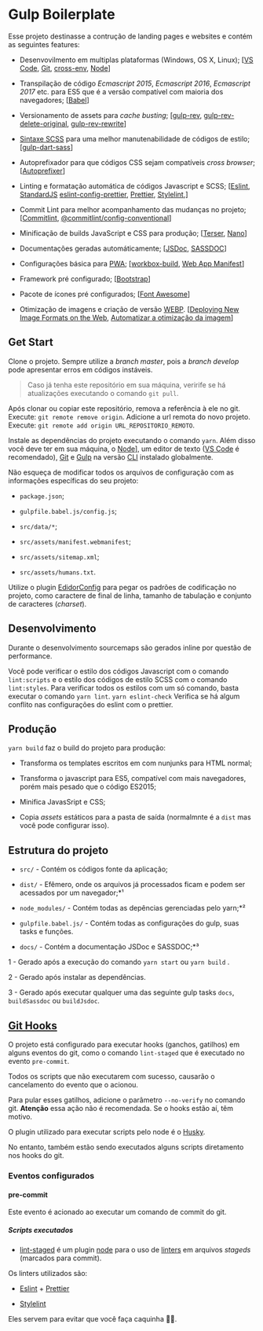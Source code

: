 # Gulp Boilerplate

Esse projeto destinasse a contrução de landing pages e websites e contém as
seguintes features:

* Desenvovilmento em multiplas plataformas (Windows, OS X, Linux);
[[VS Code](https://code.visualstudio.com/), [Git](https://git-scm.com/),
[cross-env](https://github.com/kentcdodds/cross-env),
[Node](http://nodejs.org)]

* Transpilação de código _Ecmascript 2015_, _Ecmascript 2016_, _Ecmascript 2017_
etc. para ES5 que é a versão compatível com maioria dos navegadores;
[[Babel](https://babeljs.io/)]

* Versionamento de assets para _cache busting_;
[[gulp-rev](https://github.com/sindresorhus/gulp-rev),
[gulp-rev-delete-original](https://github.com/nib-health-funds/gulp-rev-delete-original),
[gulp-rev-rewrite](https://github.com/TheDancingCode/gulp-rev-rewrite)]

* [Sintaxe SCSS](https://sass-lang.com/documentation/file.SASS_REFERENCE.html#syntax)
para uma melhor manutenabilidade de códigos de estilo;
[[gulp-dart-sass](https://github.com/mattdsteele/gulp-dart-sass)]

* Autoprefixador para que códigos CSS sejam compatíveis _cross browser_;
[[Autoprefixer](https://autoprefixer.github.io/)]

* Linting e formatação automática de códigos Javascript e SCSS;
[[Eslint](https://eslint.org/),
[StandardJS](https://standardjs.com/)
[eslint-config-prettier](https://github.com/prettier/eslint-config-prettier),
[Prettier](https://prettier.io/), [Stylelint](https://stylelint.io/),]

* Commit Lint para melhor acompanhamento das mudanças no projeto;
[[Commitlint](https://conventional-changelog.github.io/commitlint/#/),
[@commitlint/config-conventional](https://conventional-changelog.github.io/commitlint/#/)]

* Minificação de builds JavaScript e CSS para produção;
[[Terser](https://github.com/terser-js/terser), [Nano](https://cssnano.co/)]

* Documentações geradas automáticamente; [[JSDoc](http://usejsdoc.org),
[SASSDOC](http://sassdoc.com/)]

* Configurações básica para
[PWA](https://developers.google.com/web/progressive-web-apps/);
[[workbox-build](https://developers.google.com/web/tools/workbox/modules/workbox-build),
[Web App Manifest](https://developer.mozilla.org/pt-BR/docs/Web/Manifest)]

* Framework pré configurado; [[Bootstrap](https://getbootstrap.com)]

* Pacote de ícones pré configurados; [[Font Awesome](https://fontawesome.com)]

* Otimização de imagens e criação de versão
[WEBP](https://developers.google.com/speed/webp/).
[[Deploying New Image Formats on the Web](https://www.igvita.com/2012/12/18/deploying-new-image-formats-on-the-web/),
[Automatizar a otimização da imagem](https://developers.google.com/web/fundamentals/performance/optimizing-content-efficiency/automating-image-optimization/?hl=pt-br)]

## Get Start

Clone o projeto.
Sempre utilize a _branch master_, pois a _branch develop_ pode apresentar erros
em códigos instáveis.

> Caso já tenha este repositório em sua máquina, verirife se há atualizações
executando o comando `git pull`.

Após clonar ou copiar este repositório, remova a referência à ele no git.
Execute: `git remote remove origin`. Adicione a url remota do novo projeto.
Execute: `git remote add origin URL_REPOSITORIO_REMOTO`.

Instale as dependências do projeto executando o comando `yarn`. Além disso você
deve ter em sua máquina, o [Node](http://nodejs.org)], um editor de texto
([VS Code](https://code.visualstudio.com/) é recomendado),
[Git](https://git-scm.com/) e [Gulp](https://gulpjs.com) na versão
[CLI](https://github.com/gulpjs/gulp-cli) instalado globalmente.

Não esqueça de modificar todos os arquivos de configuração com as informações
específicas do seu projeto:

* `package.json`;

* `gulpfile.babel.js/config.js`;

* `src/data/*`;

* `src/assets/manifest.webmanifest`;

* `src/assets/sitemap.xml`;

* `src/assets/humans.txt`.

Utilize o plugin [EdidorConfig](https://editorconfig.org/) para pegar os
padrões de codificação no projeto, como caractere de final de linha, tamanho de
tabulação e conjunto de caracteres (_charset_).

## Desenvolvimento

Durante o desenvolvimento sourcemaps são gerados inline por questão de
performance.

Você pode verificar o estilo dos códigos Javascript com o comando `lint:scripts`
e o estilo dos códigos de estilo SCSS com o comando `lint:styles`.
Para verificar todos os estilos com um só comando, basta executar o comando
`yarn lint`.
`yarn eslint-check` Verifica se há algum conflito nas configurações do eslint
com o prettier.

## Produção

`yarn build` faz o build do projeto para produção:

* Transforma os templates escritos em com nunjunks para HTML normal;

* Transforma o javascript para ES5, compatível com mais navegadores, porém mais
pesado que o código ES2015;

* Minifica JavasSript e CSS;

* Copia _assets_ estáticos para a pasta de saída (normalmnte é a `dist` mas você
pode configurar isso).

## Estrutura do projeto

* `src/` - Contém os códigos fonte da aplicação;

* `dist/` - Efêmero, onde os arquivos já processados ficam e podem ser acessados
por um navegador;*¹

* `node_modules/` - Contém todas as depências gerenciadas pelo yarn;*²

* `gulpfile.babel.js/` - Contém todas as configurações do gulp, suas tasks e
funções.

* `docs/` - Contém a documentação JSDoc e SASSDOC;*³

1 - Gerado após a execução do comando `yarn start` ou `yarn build` .

2 - Gerado após instalar as dependências.

3 - Gerado após executar qualquer uma das seguinte gulp tasks `docs`,
`buildSassdoc` ou `buildJsdoc`.

## [Git Hooks](https://git-scm.com/book/pt-br/v1/Customizando-o-Git-Hooks-do-Git)

O projeto está configurado para executar hooks (ganchos, gatilhos) em alguns
eventos do git, como o comando `lint-staged` que é executado no evento
`pre-commit`.

Todos os scripts que não executarem com sucesso, causarão o cancelamento do
evento que o acionou.

Para pular esses gatilhos, adicione o parâmetro `--no-verify` no comando git.
**Atenção** essa ação não é recomendada. Se o hooks estão aí, têm motivo.

O plugin utilizado para executar scripts pelo node é o
[Husky](https://github.com/typicode/husky).

No entanto, também estão sendo executados alguns scripts diretamento nos hooks
do git.

### Eventos configurados

#### pre-commit

Este evento é acionado ao executar um comando de commit do git.

##### Scripts executados

* [lint-staged](https://github.com/okonet/lint-staged) é um plugin
[node](http://nodejs.org) para o uso de
[linters](https://en.wikipedia.org/wiki/Lint_(software)) em arquivos _stageds_
(marcados para commit).

Os linters utilizados são:

* [Eslint](https://eslint.org/) + [Prettier](https://prettier.io/)

* [Stylelint](https://stylelint.io/)

Eles servem para evitar que você faça caquinha 🚫💩.
